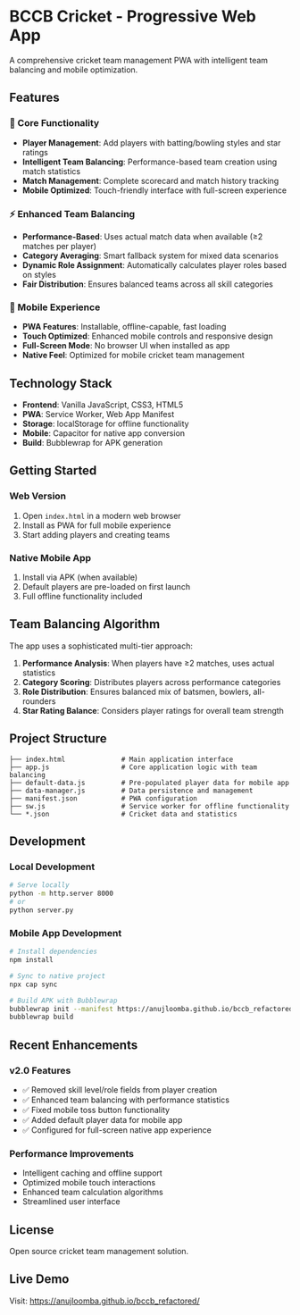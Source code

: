 # BCCB Cricket - Progressive Web App

A comprehensive cricket team management PWA with intelligent team balancing and mobile optimization.

## Features

### 🏏 Core Functionality
- **Player Management**: Add players with batting/bowling styles and star ratings
- **Intelligent Team Balancing**: Performance-based team creation using match statistics
- **Match Management**: Complete scorecard and match history tracking
- **Mobile Optimized**: Touch-friendly interface with full-screen experience

### ⚡ Enhanced Team Balancing
- **Performance-Based**: Uses actual match data when available (≥2 matches per player)
- **Category Averaging**: Smart fallback system for mixed data scenarios
- **Dynamic Role Assignment**: Automatically calculates player roles based on styles
- **Fair Distribution**: Ensures balanced teams across all skill categories

### 📱 Mobile Experience
- **PWA Features**: Installable, offline-capable, fast loading
- **Touch Optimized**: Enhanced mobile controls and responsive design
- **Full-Screen Mode**: No browser UI when installed as app
- **Native Feel**: Optimized for mobile cricket team management

## Technology Stack
- **Frontend**: Vanilla JavaScript, CSS3, HTML5
- **PWA**: Service Worker, Web App Manifest
- **Storage**: localStorage for offline functionality
- **Mobile**: Capacitor for native app conversion
- **Build**: Bubblewrap for APK generation

## Getting Started

### Web Version
1. Open `index.html` in a modern web browser
2. Install as PWA for full mobile experience
3. Start adding players and creating teams

### Native Mobile App
1. Install via APK (when available)
2. Default players are pre-loaded on first launch
3. Full offline functionality included

## Team Balancing Algorithm

The app uses a sophisticated multi-tier approach:

1. **Performance Analysis**: When players have ≥2 matches, uses actual statistics
2. **Category Scoring**: Distributes players across performance categories
3. **Role Distribution**: Ensures balanced mix of batsmen, bowlers, all-rounders
4. **Star Rating Balance**: Considers player ratings for overall team strength

## Project Structure

```
├── index.html              # Main application interface
├── app.js                  # Core application logic with team balancing
├── default-data.js         # Pre-populated player data for mobile app
├── data-manager.js         # Data persistence and management
├── manifest.json           # PWA configuration
├── sw.js                   # Service worker for offline functionality
└── *.json                  # Cricket data and statistics
```

## Development

### Local Development
```bash
# Serve locally
python -m http.server 8000
# or
python server.py
```

### Mobile App Development
```bash
# Install dependencies
npm install

# Sync to native project
npx cap sync

# Build APK with Bubblewrap
bubblewrap init --manifest https://anujloomba.github.io/bccb_refactored/manifest.json
bubblewrap build
```

## Recent Enhancements

### v2.0 Features
- ✅ Removed skill level/role fields from player creation
- ✅ Enhanced team balancing with performance statistics
- ✅ Fixed mobile toss button functionality
- ✅ Added default player data for mobile app
- ✅ Configured for full-screen native app experience

### Performance Improvements
- Intelligent caching and offline support
- Optimized mobile touch interactions
- Enhanced team calculation algorithms
- Streamlined user interface

## License
Open source cricket team management solution.

## Live Demo
Visit: https://anujloomba.github.io/bccb_refactored/
